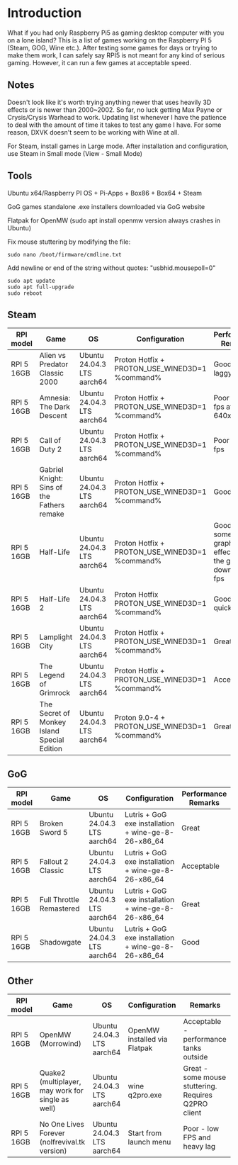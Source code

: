 # Introduction

What if you had only Raspberry Pi5 as gaming desktop computer with you on a lone island? This is a list of games working on the Raspberry PI 5 (Steam, GOG, Wine etc.). After testing some games for days or trying to make them work, I can safely say RPI5 is not meant for any kind of serious gaming. However, it can run a few games at acceptable speed.

## Notes

Doesn't look like it's worth trying anything newer that uses heavily 3D effects or is newer than 2000~2002. So far, no luck getting Max Payne or Crysis/Crysis Warhead to work. Updating list whenever I have the patience to deal with the amount of time it takes to test any game I have. For some reason, DXVK doesn't seem to be working with Wine at all.

For Steam, install games in Large mode. After installation and configuration, use Steam in Small mode (View - Small Mode)

## Tools

Ubuntu x64/Raspberry PI OS + Pi-Apps + Box86 + Box64 + Steam

GoG games standalone .exe installers downloaded via GoG website

Flatpak for OpenMW (sudo apt install openmw version always crashes in Ubuntu)

Fix mouse stuttering by modifying the file:

```
sudo nano /boot/firmware/cmdline.txt
```
Add newline or end of the string without quotes: "usbhid.mousepoll=0"
```
sudo apt update
sudo apt full-upgrade
sudo reboot

```


## Steam


| RPI model | Game | OS | Configuration | Performance Remarks | 
|-----------|------|----|---------------|---------|
| RPI 5 16GB | Alien vs Predator Classic 2000 | Ubuntu 24.04.3 LTS aarch64 | Proton Hotfix + PROTON_USE_WINED3D=1 %command% | Good - a bit laggy 
| RPI 5 16GB | Amnesia: The Dark Descent | Ubuntu 24.04.3 LTS aarch64 | Proton Hotfix + PROTON_USE_WINED3D=1 %command% | Poor - like 5 fps at 640x480
| RPI 5 16GB | Call of Duty 2 | Ubuntu 24.04.3 LTS aarch64 | Proton Hotfix + PROTON_USE_WINED3D=1 %command% | Poor - ike 5 fps 
| RPI 5 16GB | Gabriel Knight: Sins of the Fathers remake | Ubuntu 24.04.3 LTS aarch64 | Proton Hotfix + PROTON_USE_WINED3D=1 %command% | Good
| RPI 5 16GB | Half-Life | Ubuntu 24.04.3 LTS aarch64 | Proton Hotfix + PROTON_USE_WINED3D=1 %command%  | Good - but some graphics effects slow the game down to 1-2 fps 
| RPI 5 16GB | Half-Life 2 | Ubuntu 24.04.3 LTS aarch64 | Proton Hotfix PROTON_USE_WINED3D=1 %command% | Good - very quick test
| RPI 5 16GB | Lamplight City | Ubuntu 24.04.3 LTS aarch64 | Proton Hotfix + PROTON_USE_WINED3D=1 %command% | Great
| RPI 5 16GB | The Legend of Grimrock | Ubuntu 24.04.3 LTS aarch64 | Proton Hotfix + PROTON_USE_WINED3D=1 %command% | Acceptable
| RPI 5 16GB | The Secret of Monkey Island Special Edition | Ubuntu 24.04.3 LTS aarch64 | Proton 9.0-4 + PROTON_USE_WINED3D=1 %command% | Great

## GoG

| RPI model | Game | OS | Configuration | Performance Remarks | 
|-----------|------|----|---------------|---------|
| RPI 5 16GB | Broken Sword 5 | Ubuntu 24.04.3 LTS aarch64 | Lutris + GoG exe installation + wine-ge-8-26-x86_64 | Great
| RPI 5 16GB | Fallout 2 Classic | Ubuntu 24.04.3 LTS aarch64 | Lutris + GoG exe installation + wine-ge-8-26-x86_64 | Acceptable
| RPI 5 16GB | Full Throttle Remastered | Ubuntu 24.04.3 LTS aarch64 | Lutris + GoG exe installation + wine-ge-8-26-x86_64 | Great
| RPI 5 16GB | Shadowgate | Ubuntu 24.04.3 LTS aarch64 | Lutris + GoG exe installation + wine-ge-8-26-x86_64 | Good

## Other

| RPI model | Game | OS | Configuration | Remarks | 
|-----------|------|----|---------------|---------|
| RPI 5 16GB | OpenMW (Morrowind) | Ubuntu 24.04.3 LTS aarch64 | OpenMW installed via Flatpak | Acceptable - performance tanks outside
| RPI 5 16GB | Quake2 (multiplayer, may work for single as well) | Ubuntu 24.04.3 LTS aarch64 | wine q2pro.exe | Great - some mouse stuttering. Requires Q2PRO client
| RPI 5 16GB | No One Lives Forever (nolfrevival.tk version) | Ubuntu 24.04.3 LTS aarch64 | Start from launch menu | Poor - low FPS and heavy lag

